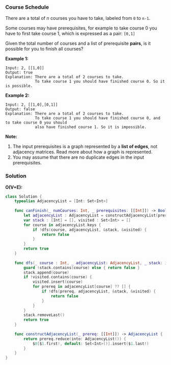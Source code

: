 
### Course Schedule

There are a total of *n* courses you have to take, labeled from `0` to `n-1`.

Some courses may have prerequisites, for example to take course 0 you have to first take course 1, which is expressed as a pair: `[0,1]`

Given the total number of courses and a list of prerequisite __pairs__, is it possible for you to finish all courses?

__Example 1:__
```
Input: 2, [[1,0]] 
Output: true
Explanation: There are a total of 2 courses to take. 
             To take course 1 you should have finished course 0. So it is possible.
```
__Example 2:__
```
Input: 2, [[1,0],[0,1]]
Output: false
Explanation: There are a total of 2 courses to take. 
             To take course 1 you should have finished course 0, and to take course 0 you should
             also have finished course 1. So it is impossible.
```
__Note:__

1. The input prerequisites is a graph represented by a __list of edges__, not adjacency matrices. Read more about how a graph is represented.
2. You may assume that there are no duplicate edges in the input prerequisites.

### Solution
__O(V+E):__
```Swift
class Solution {
    typealias AdjacencyList = [Int: Set<Int>]
    
    func canFinish(_ numCourses: Int, _ prerequisites: [[Int]]) -> Bool {
        let adjacencyList : AdjacencyList = constructAdjacencyList(prerequisites)
        var stack : [Int] = [], visited : Set<Int> = []
        for course in adjacencyList.keys {
            if !dfs(course, adjacencyList, &stack, &visited) {
                return false
            }
        }
        return true
    }
    
    func dfs(_ course : Int, _ adjacencyList: AdjacencyList, _ stack: inout [Int], _ visited: inout Set<Int>) -> Bool {
        guard !stack.contains(course) else { return false }
        stack.append(course)
        if !visited.contains(course) {
            visited.insert(course)
            for prereq in adjacencyList[course] ?? [] {
                if !dfs(prereq, adjacencyList, &stack, &visited) {
                    return false
                }
            }
        }
        stack.removeLast()
        return true
    }
    
    func constructAdjacencyList(_ prereq: [[Int]]) -> AdjacencyList {
        return prereq.reduce(into: AdjacencyList()) {
            $0[$1.first!, default: Set<Int>()].insert($1.last!)
        }
    }
}
```